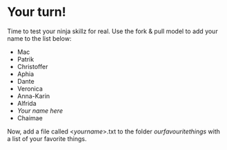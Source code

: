# Your turn!
Time to test your ninja skillz for real. Use the fork & pull model to add your name to the list below:

 - Mac
 - Patrik
 - Christoffer
 -  Aphia
 - Dante
 - Veronica
 - Anna-Karin
 - Alfrida
 - _Your name here_
 - Chaimae

Now, add a file called <_yourname_>.txt to the folder _ourfavouritethings_ with a list of your favorite things.
